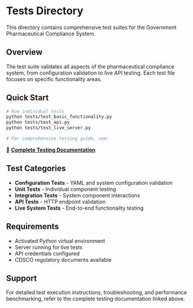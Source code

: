 # Tests Directory

This directory contains comprehensive test suites for the Government Pharmaceutical Compliance System.

## Overview

The test suite validates all aspects of the pharmaceutical compliance system, from configuration validation to live API testing. Each test file focuses on specific functionality areas.

## Quick Start

```bash
# Run individual tests
python tests/test_basic_functionality.py
python tests/test_api.py
python tests/test_live_server.py

# For comprehensive testing guide, see:
```
📖 **[Complete Testing Documentation](../docs/TEST.md)**

## Test Categories

- **Configuration Tests** - YAML and system configuration validation
- **Unit Tests** - Individual component testing
- **Integration Tests** - System component interactions
- **API Tests** - HTTP endpoint validation
- **Live System Tests** - End-to-end functionality testing

## Requirements

- Activated Python virtual environment
- Server running for live tests
- API credentials configured
- CDSCO regulatory documents available

## Support

For detailed test execution instructions, troubleshooting, and performance benchmarking, refer to the complete testing documentation linked above.